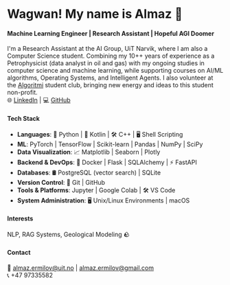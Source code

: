 # Wagwan! My name is Almaz 🫡

#### Machine Learning Engineer | Research Assistant | Hopeful AGI Doomer 

I'm a Research Assistant at the AI Group, UiT Narvik, where I am also a Computer Science student. Combining my 10++ years of experience as a Petrophysicist (data analyst in oil and gas) with my ongoing studies in computer science and machine learning, while supporting courses on AI/ML algorithms, Operating Systems, and Intelligent Agents. I also volunteer at the [Algoritmi](https://www.linkedin.com/company/algoritminarvik/) student club, bringing new energy and ideas to this student non-profit. <br>
🌐 [LinkedIn](https://www.linkedin.com/in/almazermilov)  |  💻 [GitHub](https://github.com/AlmazErmilov)

#### **Tech Stack**
- **Languages**: 🐍 Python | 📱 Kotlin | 🛠️ C++ | 🖥️ Shell Scripting  
- **ML**: PyTorch | TensorFlow | Scikit-learn | Pandas | NumPy | SciPy  
- **Data Visualization**: 📈 Matplotlib | Seaborn | Plotly  
- **Backend & DevOps**: 🐳 Docker | Flask | SQLAlchemy | ⚡ FastAPI  
- **Databases**: 🛢️ PostgreSQL (vector search) | SQLite  
- **Version Control**: 🔧 Git | GitHub  
- **Tools & Platforms**: Jupyter | Google Colab | 🛠️ VS Code  
- **System Administration**: 🖥️ Unix/Linux Environments | macOS   

#### **Interests** 
NLP, RAG Systems, Geological Modeling 🪨  
#### Contact
📧 almaz.ermilov@uit.no | almaz.ermilov@gmail.com <br>
📞 +47 97335582
<!--
**AlmazErmilov/AlmazErmilov** is a ✨ _special_ ✨ repository because its `README.md` (this file) appears on your GitHub profile.

Here are some ideas to get you started:

- 🔭 I’m currently working on ...
- 🌱 I’m currently learning ...
- 👯 I’m looking to collaborate on ...
- 🤔 I’m looking for help with ...
- 💬 Ask me about ...
- 📫 How to reach me: ...
- 😄 Pronouns: ...
- ⚡ Fun fact: ...
-->
